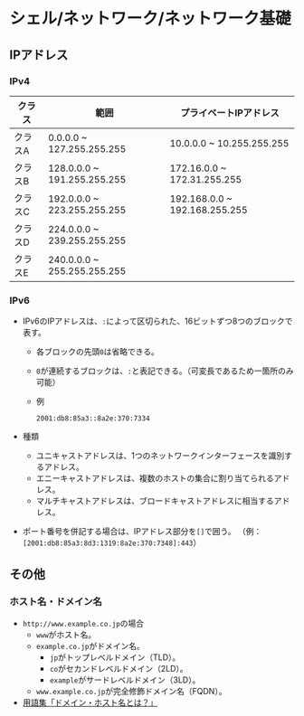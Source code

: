 # シェル/ネットワーク/ネットワーク基礎

## IPアドレス

### IPv4

| クラス| 範囲                        | プライベートIPアドレス        |
| ------- | --------------------------- | ----------------------------- |
| クラスA | 0.0.0.0 ~ 127.255.255.255   | 10.0.0.0 ~ 10.255.255.255     |
| クラスB | 128.0.0.0 ~ 191.255.255.255 | 172.16.0.0 ~ 172.31.255.255   |
| クラスC | 192.0.0.0 ~ 223.255.255.255 | 192.168.0.0 ~ 192.168.255.255 |
| クラスD | 224.0.0.0 ~ 239.255.255.255 |                               |
| クラスE | 240.0.0.0 ~ 255.255.255.255 |                               |

### IPv6

- IPv6のIPアドレスは、`:`によって区切られた、16ビットずつ8つのブロックで表す。

  - 各ブロックの先頭`0`は省略できる。
  - `0`が連続するブロックは、`:`と表記できる。（可変長であるため一箇所のみ可能）
  - 例

    ```text
    2001:db8:85a3::8a2e:370:7334
    ```

- 種類
  - ユニキャストアドレスは、1つのネットワークインターフェースを識別するアドレス。
  - エニーキャストアドレスは、複数のホストの集合に割り当てられるアドレス。
  - マルチキャストアドレスは、ブロードキャストアドレスに相当するアドレス。

- ポート番号を併記する場合は、IPアドレス部分を`[]`で囲う。
  （例：`[2001:db8:85a3:8d3:1319:8a2e:370:7348]:443`）

## その他

### ホスト名・ドメイン名

- `http://www.example.co.jp`の場合
  - `www`がホスト名。
  - `example.co.jp`がドメイン名。
    - `jp`がトップレベルドメイン（TLD）。
    - `co`がセカンドレベルドメイン（2LD）。
    - `example`がサードレベルドメイン（3LD）。
  - `www.example.co.jp`が完全修飾ドメイン名（FQDN）。
- [用語集「ドメイン・ホスト名とは？」](https://www.cman.jp/network/term/domain/)
